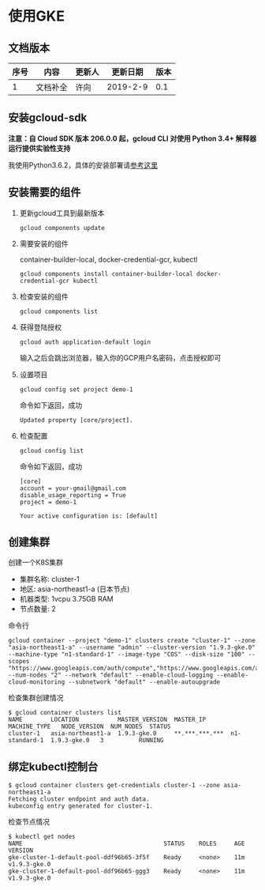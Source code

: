 # 使用GKE

## 文档版本
序号 | 内容 | 更新人 | 更新日期 | 版本
---| --- | --- | --- | ---
1 | 文档补全 | 许向 | 2019-2-9 | 0.1


## 安装gcloud-sdk

**注意：自 Cloud SDK 版本 206.0.0 起，gcloud CLI 对使用 Python 3.4+ 解释器运行提供实验性支持**

我使用Python3.6.2，具体的安装部署请[参考这里](https://cloud.google.com/sdk/docs/)


## 安装需要的组件

1. 更新gcloud工具到最新版本

   ```
   gcloud components update
   ```

2. 需要安装的组件

   container-builder-local, docker-credential-gcr, kubectl

   ```
   gcloud components install container-builder-local docker-credential-gcr kubectl
   ```

3. 检查安装的组件

   ```
   gcloud components list
   ```

4. 获得登陆授权

   ```
   gcloud auth application-default login
   ```

   输入之后会跳出浏览器，输入你的GCP用户名密码，点击授权即可


5. 设置项目


   ```
   gcloud config set project demo-1
   ```

   命令如下返回，成功

   ```
   Updated property [core/project].
   ```

6. 检查配置

   ```
   gcloud config list
   ```

   命令如下返回，成功

   ```
   [core]
   account = your-gmail@gmail.com
   disable_usage_reporting = True
   project = demo-1

   Your active configuration is: [default]
   ```


## 创建集群

创建一个K8S集群

- 集群名称: cluster-1
- 地区: asia-northeast1-a (日本节点)
- 机器类型:  1vcpu 3.75GB RAM
- 节点数量: 2

命令行

```
gcloud container --project "demo-1" clusters create "cluster-1" --zone "asia-northeast1-a" --username "admin" --cluster-version "1.9.3-gke.0" --machine-type "n1-standard-1" --image-type "COS" --disk-size "100" --scopes "https://www.googleapis.com/auth/compute","https://www.googleapis.com/auth/devstorage.read_only","https://www.googleapis.com/auth/logging.write","https://www.googleapis.com/auth/monitoring","https://www.googleapis.com/auth/servicecontrol","https://www.googleapis.com/auth/service.management.readonly","https://www.googleapis.com/auth/trace.append" --num-nodes "2" --network "default" --enable-cloud-logging --enable-cloud-monitoring --subnetwork "default" --enable-autoupgrade
```

检查集群创建情况

```
$ gcloud container clusters list
NAME        LOCATION           MASTER_VERSION  MASTER_IP       MACHINE_TYPE   NODE_VERSION  NUM_NODES  STATUS
cluster-1   asia-northeast1-a  1.9.3-gke.0     **.***.***.***  n1-standard-1  1.9.3-gke.0   3          RUNNING
```

## 绑定kubectl控制台

```
$ gcloud container clusters get-credentials cluster-1 --zone asia-northeast1-a
Fetching cluster endpoint and auth data.
kubeconfig entry generated for cluster-1.
```

检查节点情况

```
$ kubectl get nodes
NAME                                        STATUS    ROLES     AGE       VERSION
gke-cluster-1-default-pool-ddf96b65-3f5f    Ready     <none>    11m       v1.9.3-gke.0
gke-cluster-1-default-pool-ddf96b65-ggg3    Ready     <none>    11m       v1.9.3-gke.0
```
